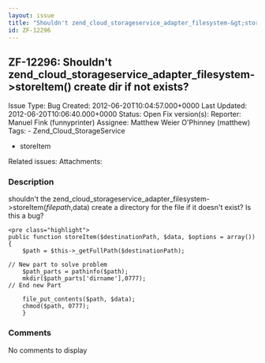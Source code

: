 ```yaml
---
layout: issue
title: "Shouldn't zend_cloud_storageservice_adapter_filesystem-&gt;storeItem() create dir if not exists?"
id: ZF-12296
---
```


ZF-12296: Shouldn't zend\_cloud\_storageservice\_adapter\_filesystem->storeItem() create dir if not exists?
-----------------------------------------------------------------------------------------------------------

 Issue Type: Bug Created: 2012-06-20T10:04:57.000+0000 Last Updated: 2012-06-20T10:06:40.000+0000 Status: Open Fix version(s): 
 Reporter:  Manuel Fink (funnyprinter)  Assignee:  Matthew Weier O'Phinney (matthew)  Tags: - Zend\_Cloud\_StorageService
- storeItem
 
 Related issues: 
 Attachments: 
### Description

shouldn't the zend\_cloud\_storageservice\_adapter\_filesystem->storeItem($filepath,$data) create a directory for the file if it doesn't exist? Is this a bug?

 
    <pre class="highlight"> 
    public function storeItem($destinationPath, $data, $options = array())
    {
        $path = $this->_getFullPath($destinationPath);
            
    // New part to solve problem
        $path_parts = pathinfo($path);
        mkdir($path_parts['dirname'],0777);
    // End new Part
            
        file_put_contents($path, $data);
        chmod($path, 0777);
        }


 

 

### Comments

No comments to display